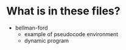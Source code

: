 # What is in these files?

* bellman-ford
    - example of pseudocode environment
    - dynamic program
